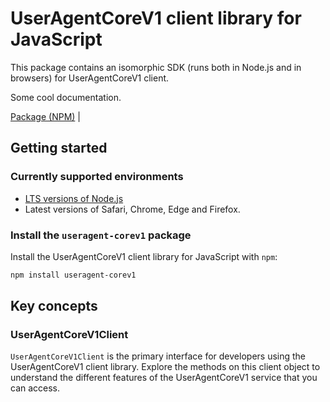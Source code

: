 # UserAgentCoreV1 client library for JavaScript

This package contains an isomorphic SDK (runs both in Node.js and in browsers) for UserAgentCoreV1 client.

Some cool documentation.

[Package (NPM)](https://www.npmjs.com/package/useragent-corev1) |

## Getting started

### Currently supported environments

- [LTS versions of Node.js](https://nodejs.org/about/releases/)
- Latest versions of Safari, Chrome, Edge and Firefox.


### Install the `useragent-corev1` package

Install the UserAgentCoreV1 client library for JavaScript with `npm`:

```bash
npm install useragent-corev1
```


## Key concepts

### UserAgentCoreV1Client

`UserAgentCoreV1Client` is the primary interface for developers using the UserAgentCoreV1 client library. Explore the methods on this client object to understand the different features of the UserAgentCoreV1 service that you can access.


